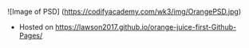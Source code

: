 
![Image of PSD]
(https://codifyacademy.com/wk3/img/OrangePSD.jpg)

* Hosted on https://lawson2017.github.io/orange-juice-first-Github-Pages/
